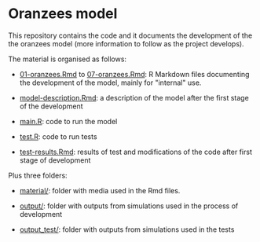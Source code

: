 # Oranzees model

This repository contains the code and it documents the development of the the oranzees model (more information to follow as the project develops).

The material is organised as follows:

* [01-oranzees.Rmd](01-oranzees.Rmd) to [07-oranzees.Rmd](07-oranzees.Rmd): R Markdown files documenting the development of the model, mainly for "internal" use.

* [model-description.Rmd](model-description.Rmd): a description of the model after the first stage of the development

* [main.R](main.R): code to run the model

* [test.R](test.R): code to run tests

* [test-results.Rmd](test-results.Rmd): results of test and modifications of the code after first stage of development

Plus three folders:

* [material/](material): folder with media used in the Rmd files.

* [output/](output): folder with outputs from simulations used in the process of development

* [output_test/](output_test): folder with outputs from simulations used in the tests